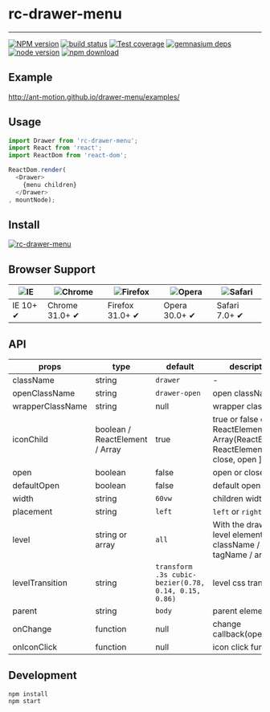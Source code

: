 # rc-drawer-menu
---

[![NPM version][npm-image]][npm-url]
[![build status][travis-image]][travis-url]
[![Test coverage][coveralls-image]][coveralls-url]
[![gemnasium deps][gemnasium-image]][gemnasium-url]
[![node version][node-image]][node-url]
[![npm download][download-image]][download-url]

[npm-image]: http://img.shields.io/npm/v/rc-drawer-menu.svg?style=flat-square
[npm-url]: http://npmjs.org/package/rc-drawer-menu
[travis-image]: https://img.shields.io/travis/ant-motion/drawer-menu.svg?style=flat-square
[travis-url]: https://travis-ci.org/ant-motion/drawer-menu
[coveralls-image]: https://img.shields.io/coveralls/ant-motion/drawer-menu.svg?style=flat-square
[coveralls-url]: https://coveralls.io/r/ant-motion/drawer-menu?branch=master
[gemnasium-image]: http://img.shields.io/gemnasium/ant-motion/drawer-menu.svg?style=flat-square
[gemnasium-url]: https://gemnasium.com/ant-motion/drawer-menu
[node-image]: https://img.shields.io/badge/node.js-%3E=_0.10-green.svg?style=flat-square
[node-url]: http://nodejs.org/download/
[download-image]: https://img.shields.io/npm/dm/rc-drawer-menu.svg?style=flat-square
[download-url]: https://npmjs.org/package/rc-drawer-menu

## Example

http://ant-motion.github.io/drawer-menu/examples/

## Usage

```js
import Drawer from 'rc-drawer-menu';
import React from 'react';
import ReactDom from 'react-dom';

ReactDom.render(
  <Drawer>
    {menu children}
  </Drawer>
, mountNode);
```

## Install

[![rc-drawer-menu](https://nodei.co/npm/rc-drawer-menu.png)](https://npmjs.org/package/rc-drawer-menu)

## Browser Support

|![IE](https://github.com/alrra/browser-logos/blob/master/src/edge/edge_48x48.png?raw=true) | ![Chrome](https://github.com/alrra/browser-logos/blob/master/src/chrome/chrome_48x48.png?raw=true) | ![Firefox](https://github.com/alrra/browser-logos/blob/master/src/firefox/firefox_48x48.png?raw=true) | ![Opera](https://github.com/alrra/browser-logos/blob/master/src/opera/opera_48x48.png?raw=true) | ![Safari](https://github.com/alrra/browser-logos/blob/master/src/safari/safari_48x48.png?raw=true)|
| --- | --- | --- | --- | --- |
| IE 10+ ✔ | Chrome 31.0+ ✔ | Firefox 31.0+ ✔ | Opera 30.0+ ✔ | Safari 7.0+ ✔ |

## API

| props      | type           | default | description    |
|------------|----------------|---------|----------------|
| className       | string | `drawer` | - |
| openClassName | string | `drawer-open` | open className |
| wrapperClassName | string | null | wrapper class name |
| iconChild   | boolean / ReactElement / Array | true | true or false or ReactElement or Array(ReactElement, ReactElement) => [ close, open ] |
| open        | boolean  | false |  open or close menu  |
| defaultOpen | boolean  | false | default open menu |
| width       |  string   |  `60vw` | children width |
| placement  | string   |  `left` | `left` or `right` |
| level     | string or array | `all` | With the drawer level element. `all` / className / id / tagName / array |
| levelTransition | string | `transform .3s cubic-bezier(0.78, 0.14, 0.15, 0.86)` | level css transition |
| parent    | string | `body` | parent element. | 
| onChange  | function | null | change callback(open) |
| onIconClick | function | null | icon click function |


## Development

```
npm install
npm start
```
